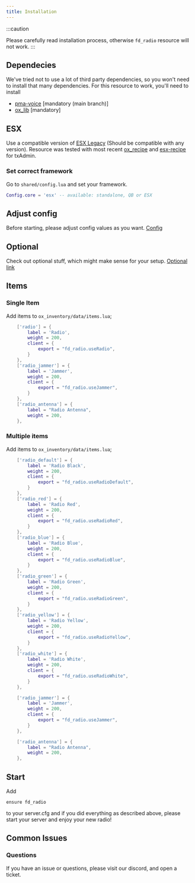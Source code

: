 ```yaml
---
title: Installation
---
```


:::caution

Please carefully read installation process, otherwise `fd_radio` resource will not work.
:::

## Dependecies

We've tried not to use a lot of third party dependencies, so you won't need to install that many dependencies. For this resource to work, you'll need to install

- [pma-voice](https://github.com/AvarianKnight/pma-voice) [mandatory (main branch)]
- [ox_lib](https://github.com/overextended/ox_lib) [mandatory]

## ESX

Use a compatible version of [ESX Legacy](https://github.com/esx-framework/esx-legacy) (Should be compatible with any version). Resource was tested with most recent [ox_recipe](https://github.com/overextended/ox_recipes) and [esx-recipe](https://github.com/esx-framework/ESX-recipes) for txAdmin.

### Set correct framework

Go to `shared/config.lua` and set your framework.

```lua
Config.core = 'esx' -- available: standalone, QB or ESX
```

## Adjust config

Before starting, please adjust config values as you want. [Config](/docs/fd_radio/config)

## Optional

Check out optional stuff, which might make sense for your setup. [Optional link](/docs/fd_radio/optional)

## Items

### Single Item

<Tabs>
<TabItem value="ox" label="OX Inventory" default>

Add items to `ox_inventory/data/items.lua`;

```lua
    ['radio'] = {
        label = 'Radio',
        weight = 200,
        client = {
            export = "fd_radio.useRadio",
        }
    },
    ['radio_jammer'] = {
        label = 'Jammer',
        weight = 200,
        client = {
            export = "fd_radio.useJammer",
        }
    },
    ['radio_antenna'] = {
        label = "Radio Antenna",
        weight = 200,
    },
```

</TabItem>
</Tabs>

### Multiple items

<Tabs>
<TabItem value="ox" label="OX Inventory" default>

Add items to `ox_inventory/data/items.lua`;

```lua
    ['radio_default'] = {
        label = 'Radio Black',
        weight = 200,
        client = {
            export = "fd_radio.useRadioDefault",
        }
    },
    ['radio_red'] = {
        label = 'Radio Red',
        weight = 200,
        client = {
            export = "fd_radio.useRadioRed",
        }
    },
    ['radio_blue'] = {
        label = 'Radio Blue',
        weight = 200,
        client = {
            export = "fd_radio.useRadioBlue",
        }
    },
    ['radio_green'] = {
        label = 'Radio Green',
        weight = 200,
        client = {
            export = "fd_radio.useRadioGreen",
        }
    },
    ['radio_yellow'] = {
        label = 'Radio Yellow',
        weight = 200,
        client = {
            export = "fd_radio.useRadioYellow",
        }
    },
    ['radio_white'] = {
        label = 'Radio White',
        weight = 200,
        client = {
            export = "fd_radio.useRadioWhite",
        }
    },

    ['radio_jammer'] = {
        label = 'Jammer',
        weight = 200,
        client = {
            export = "fd_radio.useJammer",
        }
    },

    ['radio_antenna'] = {
        label = "Radio Antenna",
        weight = 200,
    },
```

</TabItem>
</Tabs>

## Start

Add

```
ensure fd_radio
```

to your server.cfg and if you did everything as described above, please start your server and enjoy your new radio!

## Common Issues

### Questions

If you have an issue or questions, please visit our discord, and open a ticket.
